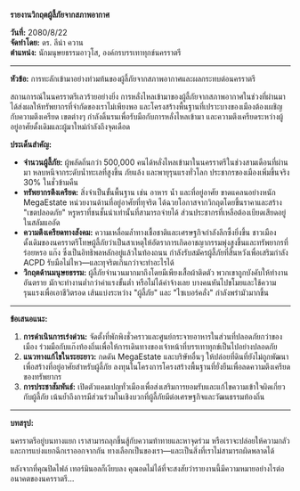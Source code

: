 **รายงานวิกฤตผู้ลี้ภัยจากสภาพอากาศ**

**วันที่:** 2080/8/22  
**จัดทำโดย:** ดร. ลีน่า ควาน  
**ตำแหน่ง:** นักมนุษยธรรมอาวุโส, องค์กรบรรเทาทุกข์นครราตรี

---

**หัวข้อ:** การทะลักเข้ามาอย่างท่วมท้นของผู้ลี้ภัยจากสภาพอากาศและผลกระทบต่อนครราตรี

สถานการณ์ในนครราตรีเลวร้ายอย่างยิ่ง การหลั่งไหลเข้ามาของผู้ลี้ภัยจากสภาพอากาศในช่วงที่ผ่านมาได้ส่งผลให้ทรัพยากรที่จำกัดของเราไม่เพียงพอ และโครงสร้างพื้นฐานที่เปราะบางของเมืองต้องเผชิญกับความตึงเครียด เขตต่างๆ กำลังดิ้นรนเพื่อรับมือกับการหลั่งไหลเข้ามา และความตึงเครียดระหว่างผู้อยู่อาศัยดั้งเดิมและผู้มาใหม่กำลังถึงจุดเดือด

**ประเด็นสำคัญ:**

- **จำนวนผู้ลี้ภัย:** ผู้พลัดถิ่นกว่า 500,000 คนได้หลั่งไหลเข้ามาในนครราตรีในช่วงสามเดือนที่ผ่านมา หลบหนีจากระดับน้ำทะเลที่สูงขึ้น ภัยแล้ง และพายุรุนแรงทั่วโลก ประชากรของเมืองเพิ่มขึ้นจริง 30% ในชั่วข้ามคืน
- **ทรัพยากรตึงเครียด:** สิ่งจำเป็นขั้นพื้นฐาน เช่น อาหาร น้ำ และที่อยู่อาศัย ขาดแคลนอย่างหนัก MegaEstate หน่วยงานด้านที่อยู่อาศัยที่ทุจริต ได้ฉวยโอกาสจากวิกฤตโดยขึ้นราคาและสร้าง "เขตปลอดภัย" หรูหราที่ชนชั้นนำเท่านั้นที่สามารถจ่ายได้ ส่วนประชากรที่เหลือต้องเบียดเสียดอยู่ในสลัมแออัด
- **ความตึงเครียดทางสังคม:** ความเหลื่อมล้ำทางเชื้อชาติและเศรษฐกิจกำลังลึกซึ้งยิ่งขึ้น ชาวเมืองดั้งเดิมของนครราตรีโทษผู้ลี้ภัยว่าเป็นสาเหตุให้อัตราการเกิดอาชญากรรมพุ่งสูงขึ้นและทรัพยากรที่ร่อยหรอ แก๊ง ซึ่งเป็นอิทธิพลหลักอยู่แล้วในท้องถนน กำลังรับสมัครผู้ลี้ภัยที่สิ้นหวังเพื่อเสริมกำลัง ACPD รับมือไม่ไหว—และทุจริตเกินกว่าจะทำอะไรได้
- **วิกฤตด้านมนุษยธรรม:** ผู้ลี้ภัยจำนวนมากมาถึงโดยมีเพียงเสื้อผ้าติดตัว พวกเขาถูกบังคับให้ทำงานอันตราย มักจะทำงานต่ำกว่าค่าแรงขั้นต่ำ หรือไม่ได้ค่าจ้างเลย บางคนหันไปขโมยและใช้ความรุนแรงเพื่อเอาชีวิตรอด เส้นแบ่งระหว่าง "ผู้ลี้ภัย" และ "ไซเบอร์คลั่ง" กำลังพร่ามัวมากขึ้น

---

**ข้อเสนอแนะ:**

1.  **การดำเนินการเร่งด่วน:** จัดตั้งที่พักพิงชั่วคราวและศูนย์กระจายอาหารในส่วนที่ปลอดภัยกว่าของเมือง ร่วมมือกับแก๊งท้องถิ่นเพื่อให้การเดินทางของเจ้าหน้าที่บรรเทาทุกข์เป็นไปอย่างปลอดภัย
2.  **แนวทางแก้ไขในระยะยาว:** กดดัน MegaEstate และบริษัทอื่นๆ ให้ปล่อยที่ดินที่ยังไม่ถูกพัฒนาเพื่อสร้างที่อยู่อาศัยสำหรับผู้ลี้ภัย ลงทุนในโครงการโครงสร้างพื้นฐานที่ยั่งยืนเพื่อลดความตึงเครียดของทรัพยากร
3.  **การประชาสัมพันธ์:** เปิดตัวแคมเปญทั่วเมืองเพื่อส่งเสริมการยอมรับและแก้ไขความเข้าใจผิดเกี่ยวกับผู้ลี้ภัย เน้นย้ำถึงการมีส่วนร่วมในเชิงบวกที่ผู้ลี้ภัยมีต่อเศรษฐกิจและวัฒนธรรมท้องถิ่น

---

**บทสรุป:**

นครราตรีอยู่บนทางแยก เราสามารถลุกขึ้นสู้กับความท้าทายและหาจุดร่วม หรือเราจะปล่อยให้ความกลัวและการแบ่งแยกฉีกเราออกจากกัน ทางเลือกเป็นของเรา—และเป็นสิ่งที่เราไม่สามารถผิดพลาดได้

หลังจากที่คุณปิดไฟล์ เทอร์มินอลก็เงียบลง คุณอดไม่ได้ที่จะสงสัยว่ารายงานนี้มีความหมายอย่างไรต่ออนาคตของนครราตรี...
